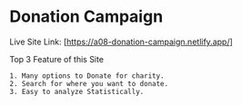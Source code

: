 # Donation Campaign

Live Site Link: [https://a08-donation-campaign.netlify.app/]


Top 3 Feature of this Site

    1. Many options to Donate for charity.
    2. Search for where you want to donate.
    3. Easy to analyze Statistically.
